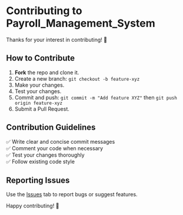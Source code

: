 # Contributing to Payroll_Management_System

Thanks for your interest in contributing! 🎉

## How to Contribute

1. **Fork** the repo and clone it.
2. Create a new branch: `git checkout -b feature-xyz`
3. Make your changes.
4. Test your changes.
5. Commit and push: `git commit -m "Add feature XYZ"` then `git push origin feature-xyz`
6. Submit a Pull Request.

## Contribution Guidelines

✅ Write clear and concise commit messages  
✅ Comment your code when necessary  
✅ Test your changes thoroughly  
✅ Follow existing code style

## Reporting Issues

Use the [Issues](https://github.com/JAGADISHSUNILPEDNEKAR/Payroll_Management_System/issues) tab to report bugs or suggest features.

Happy contributing! 🚀
